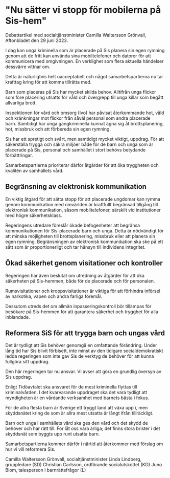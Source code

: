 # "Nu sätter vi stopp för mobilerna på Sis-hem"

Debattartikel med socialtjänstminister Camilla Waltersson Grönvall, Aftonbladet den 29 juni 2023.

I dag kan unga kriminella som är placerade på Sis planera sin egen rymning genom att de fritt kan använda sina mobiltelefoner och datorer för att kommunicera med omgivningen. En verklighet som flera aktuella händelser dessvärre vittnar om.

Detta är naturligtvis helt oacceptabelt och något samarbetspartierna nu tar krafttag kring för att komma tillrätta med.

Barn som placeras på Sis har mycket skilda behov. Alltifrån unga flickor som före placering utsatts för våld och övergrepp till unga killar som begått allvarliga brott.

Inspektionen för vård och omsorg (Ivo) har påvisat återkommande hot, våld och kränkningar mot flickor från såväl personal som andra placerade barn. Samtidigt har unga gängkriminella kunnat ägna sig åt brottsplanering, hot, missbruk och att förbereda sin egen rymning.

Sis har ett spretigt och svårt, men samtidigt mycket viktigt, uppdrag. För att säkerställa trygga och säkra miljöer både för de barn och unga som är placerade på Sis, personal och samhället i stort behövs betydande förbättringar.

Samarbetspartierna prioriterar därför åtgärder för att öka tryggheten och kvalitén av samhällets vård.

## Begränsning av elektronisk kommunikation

En viktig åtgärd för att sätta stopp för att placerade ungdomar kan rymma genom kommunikation med omvärlden är kraftfullt begränsad tillgång till elektronisk kommunikation, såsom mobiltelefoner, särskilt vid institutioner med högre säkerhetsklass.

Regeringens utredare föreslår ökade befogenheter att begränsa kommunikationen för Sis-placerade barn och unga. Detta är nödvändigt för att minska möjligheten till brottsplanering, missbruk eller att planera sin egen rymning. Begränsningen av elektronisk kommunikation ska ske på ett sätt som är proportionerligt och tar hänsyn till individens integritet.

## Ökad säkerhet genom visitationer och kontroller

Regeringen har även beslutat om utredning av åtgärder för att öka säkerheten på Sis-hemmen, både för de placerade och för personalen.

Rumsvisitationer och kroppsvisitationer är viktiga för att förhindra införsel av narkotika, vapen och andra farliga föremål.

Dessutom utreds det om allmän inpasseringskontroll bör tillämpas för besökare på Sis-hemmen för att garantera säkerhet och trygghet för alla inblandade.

## Reformera SiS för att trygga barn och ungas vård

Det är tydligt att Sis behöver genomgå en omfattande förändring. Under lång tid har Sis blivit förbisett, inte minst av den tidigare socialdemokratiskt ledda regeringen som inte gav Sis de verktyg de behöver för att kunna fullgöra sitt uppdrag.

Den här regeringen tar nu ansvar. Vi avser att göra en grundlig översyn av Sis uppdrag.

Enligt Tidöavtalet ska ansvaret för de mest kriminella flyttas till kriminalvården. I det kvarvarande uppdraget ska det vara tydligt att myndigheten är en vårdande verksamhet med barnets bästa i fokus.

För de allra flesta barn är Sverige ett tryggt land att växa upp i, men skyddsnätet kring de som är allra mest utsatta är långt ifrån tillräckligt.

Barn och unga i samhällets vård ska ges den vård och det skydd de behöver och har rätt till. För låt oss vara ärliga; det finns stora brister i det skyddsnät som byggts upp runt utsatta barn.

Samarbetspartierna kommer därför i närtid att återkommer med förslag om hur vi vill reformera Sis.

Camilla Waltersson Grönvall, socialtjänstminister
Linda Lindberg, gruppledare (SD)
Christian Carlsson, ordförande socialutskottet (KD)
Juno Blom, talesperson i barnrättsfrågor (L)
